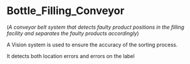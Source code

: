 # Bottle_Filling_Conveyor
(*A conveyor belt system that detects faulty product positions in the filling facility and separates the faulty products accordingly*)


A Vision system is used to ensure the accuracy of the sorting process.





It detects both location errors and errors on the label

